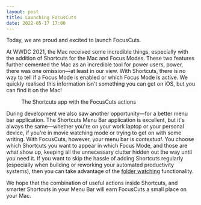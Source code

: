 ```yaml
---
layout: post
title: Launching FocusCuts
date: 2022-05-17 17:00
---
```

Today, we are proud and excited to launch FocusCuts. 

At WWDC 2021, the Mac received some incredible things, especially with the addition of Shortcuts for the Mac and Focus Modes. These two features further cemented the Mac as an incredible tool for power users, power, there was one omission—at least in our view. With Shortcuts, there is no way to tell if a Focus Mode is enabled or which Focus Mode is active. We quickly realised this information isn't something you can get on iOS, but you can find it on the Mac!

<figure>
<object type="image/svg+xml" data="/assets/auto/shortcuts.svg"></object>
<figcaption>The Shortcuts app with the FocusCuts actions</figcaption>
</figure>

During development we also saw another opportunity—for a better menu bar application. The Shortcuts Menu Bar application is excellent, but it's always the same—whether you're on your work laptop or your personal device, if you're in movie watching mode or trying to get on with some writing. With FocusCuts, however,  your menu bar is _contextual_. You choose which Shortcuts you want to appear in which Focus Mode, and those are what show up, keeping all the unnecessary clutter hidden out the way until you need it. If you want to skip the hassle of adding Shortcuts regularly (especially when building or reworking your automated productivity systems), then you can take advantage of the [folder watching](/help.html#watch-a-folder) functionality.

We hope that the combination of useful actions inside Shortcuts, and smarter Shortcuts in your Menu Bar will earn FocusCuts a small place on your Mac.